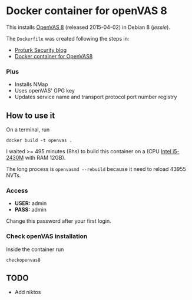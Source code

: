 # Docker container for openVAS 8

This installs [OpenVAS 8](http://www.openvas.org/news_archive.html#openvas8)
(released 2015-04-02) in Debian 8 (*jessie*).

The `Dockerfile` was created following the steps in:

* [Proturk Security blog](http://proturk.com/blog/install-openvas-8-on-debian-8-jessie)
* [Docker container for OpenVAS8](https://github.com/sergekatzmann/openvas8-complete)

### Plus

* Installs NMap
* Uses openVAS' GPG key
* Updates service name and transport protocol port number registry

## How to use it

On a terminal, run

```
docker build -t openvas .
```

I waited >= 495 minutes (8hs) to build this container on a (CPU [Intel i5-2430M](http://ark.intel.com/products/53450) 
with RAM 12GB).

The long process is `openvasmd --rebuild` because it need to reload 43955 NVTs.

### Access

* **USER:** admin
* **PASS:** admin

Change this password after your first login.

### Check openVAS installation

Inside the container run

```
checkopenvas8
```

## TODO

* Add niktos
